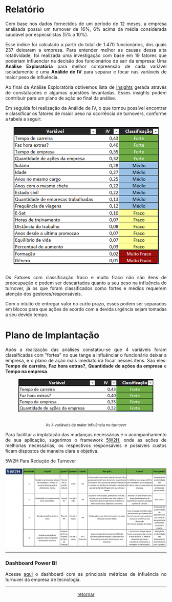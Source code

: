<div align="justify">
  <h1>Relatório</h1>  
  <p>Com base nos dados fornecidos de um período de 12 meses, a empresa analisada possui um turnover de 16%, 6% acima da média considerada saudável por especialistas (5% a 10%).</p> 
  <p>Esse índice foi calculado a partir do total de 1.470 funcionários, dos quais 237 deixaram a empresa. Para entender melhor as causas dessa alta rotatividade, foi realizada uma investigação com base em 19 fatores que poderiam influenciar na decisão dos funcionários de sair da empresa: Uma <strong>Análise Exploratória</strong> para melhor compreensão de cada variável isoladamente e uma <strong>Análide de IV</strong> para separar e focar nas variáveis de maior peso de influência.</strong> 
  
  <p>Ao final da Análise Exploratória obtivemos lista de <a href="insights.md">Insights</a> gerada através de constatações e algumas questões levantadas. Esses insights podem contribuir para um plano de ação ao final da análise.</p>
  
  <p>Em seguida foi realização da Análide de IV, o que tornou possível encontrar e classificar os fatores de maior peso na ocorrência de turnovers, conforme a tabela a seguir:</p>
  <div align="center">
    <img src='imagens/analise_iv.png' align="center">
  </div>
  <br>
  <p>Os Fatores com classificação fraco e muito fraco não são itens de preocupação e podem ser descartados quanto a seu peso na influência do turnover, já os que foram classificados como fortes e médios requerem atenção dos gestores/responsáveis.</p>
  <p>Com o intuito de entregar valor no curto prazo, esses podem ser separados em blocos para que ações de acordo com a devida urgência sejam tomadas a seu devido tempo.</p>
  
  <h1>Plano de Implantação</h1>
  <p>Após a realização das análises constatou-se que 4 variáveis foram classificadas com "fortes" no que tange a influênciar o funcionário deixar a empresa, e o plano de ação mais imediato irá focar nesses itens. São eles: <strong>Tempo de carreira</strong>, <strong>Faz hora extras?</strong>, <strong>Quantidade de ações da empresa</strong> e <strong>Tempo na empresa</strong>.</p>
  <div align="center">
    <figure>
      <img src='imagens/analise_iv_prioridade.png' align="center">
      <figcaption><br><p><small>As 4 variáveis de maior influência no <i>turnover</i></small></p></figcaption>
    </figure>
  </div>
  <p>Para facilitar a implatação das mudanças necessárias e o acompanhamento de sua aplicação, sugerimos o framework <a href="5W2H.md">5W2H</a>, onde as ações de melhorias necessárias, os respectivos responsáveis e possíveis custos ficam dispostos de maneira clara e objetiva.</p>
  <p>5W2H Para Redução de Turnover</p>
  <div align="center">
    <img src="imagens/plano_de_acao_5w2h.png">
  </div>
  <hr>
  <h3>Dashboard Power BI</h3>
  <p>Acesse <a href="https://app.powerbi.com/view?r=eyJrIjoiMmJlZmIyMjItMDhmNy00NzZlLWIzMjItNmQ0ZWU3NzIyMTEyIiwidCI6ImVhNjc4ZGI2LWI2YTQtNDZiMy04YjFmLTJjMDZlOGVlOGUzNiJ9">aqui</a> o dashboard com as principais métricas de influência no turnuver da empresa de tecnologia.</p>
  <hr> 
  <div align="center">
    <p><a href="Estudo_de_Caso_Turnover.md">retornar</a></p>
  </div>
</div>
